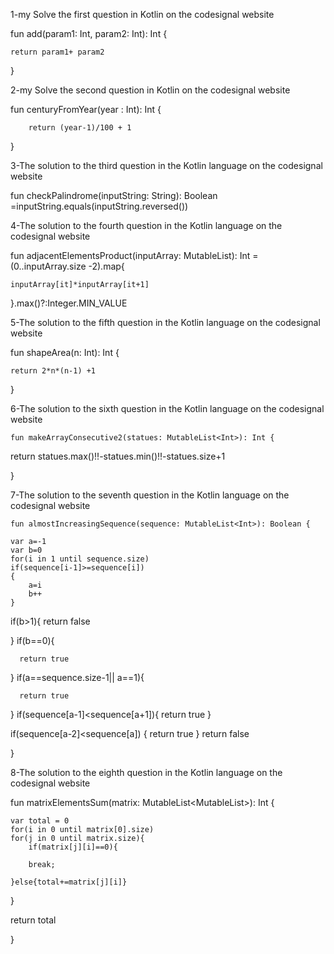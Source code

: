 1-my Solve the first question in Kotlin on the codesignal website

fun add(param1: Int, param2: Int): Int {
    
    return param1+ param2
}

2-my Solve the second question in Kotlin on the codesignal website

fun  centuryFromYear(year : Int): Int {
    

    
        return (year-1)/100 + 1
        
}

3-The solution to the third question in the Kotlin language on the codesignal website

fun checkPalindrome(inputString: String): Boolean =inputString.equals(inputString.reversed())


4-The solution to the fourth question in the Kotlin language on the codesignal website

fun adjacentElementsProduct(inputArray: MutableList<Int>): Int =(0..inputArray.size -2).map{
    
    inputArray[it]*inputArray[it+1]
}.max()?:Integer.MIN_VALUE

5-The solution to the fifth question in the Kotlin language on the codesignal website

fun shapeArea(n: Int): Int {
   
    return 2*n*(n-1) +1
  
}

6-The solution to the sixth question in the Kotlin language on the codesignal website

    fun makeArrayConsecutive2(statues: MutableList<Int>): Int {
  
  return statues.max()!!-statues.min()!!-statues.size+1


}

7-The solution to the seventh question in the Kotlin language on the codesignal website

    fun almostIncreasingSequence(sequence: MutableList<Int>): Boolean {
    
    var a=-1
    var b=0
    for(i in 1 until sequence.size)
    if(sequence[i-1]>=sequence[i])
    {
        a=i
        b++
    }
  if(b>1){
      return false
      
  }
  if(b==0){
      
      return true
  }
  if(a==sequence.size-1|| a==1){
      
      return true
  }
  if(sequence[a-1]<sequence[a+1]){
      return true
  }
  
  if(sequence[a-2]<sequence[a])
  {
      return true
  }
  return false
  
}

8-The solution to the eighth question in the Kotlin language on the codesignal website

fun matrixElementsSum(matrix: MutableList<MutableList<Int>>): Int {
    
    var total = 0
    for(i in 0 until matrix[0].size)
    for(j in 0 until matrix.size){
        if(matrix[j][i]==0){
            
        break;    
        
    }else{total+=matrix[j][i]}
    
    
}

return total
  
}

    
